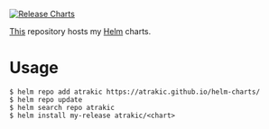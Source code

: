 [![Release Charts](https://github.com/atrakic/helm-charts/actions/workflows/release.yaml/badge.svg)](https://github.com/atrakic/helm-charts/actions/workflows/release.yaml)


[This](https://atrakic.github.io/helm-charts/) repository hosts my [Helm](https://helm.sh) charts.

# Usage

```
$ helm repo add atrakic https://atrakic.github.io/helm-charts/
$ helm repo update
$ helm search repo atrakic
$ helm install my-release atrakic/<chart>
```
